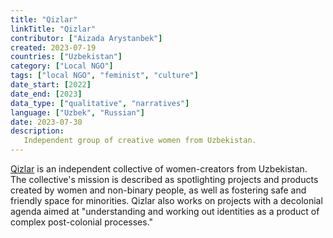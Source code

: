 ```yaml
---
title: "Qizlar"
linkTitle: "Qizlar"
contributor: ["Aizada Arystanbek"]
created: 2023-07-19
countries: ["Uzbekistan"]
category: ["Local NGO"]
tags: ["local NGO", "feminist", "culture"]
date_start: [2022]
date_end: [2023]
data_type: ["qualitative", "narratives"]
language: ["Uzbek", "Russian"]
date: 2023-07-30
description:
   Independent group of creative women from Uzbekistan.
---
```


[Qizlar](https://www.instagram.com/qizlarqizlarqizlar/) is an independent collective of women-creators from Uzbekistan. The collective's mission is described as spotlighting projects and products created by women and non-binary people, as well as fostering safe and friendly space for minorities. Qizlar also works on projects with a decolonial agenda aimed at "understanding and working out identities as a product of complex post-colonial processes."
